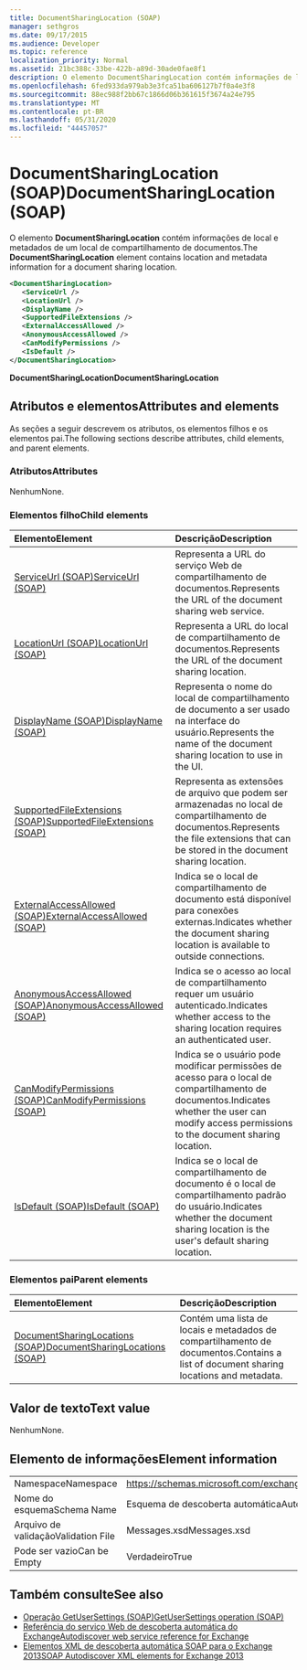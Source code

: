 ```yaml
---
title: DocumentSharingLocation (SOAP)
manager: sethgros
ms.date: 09/17/2015
ms.audience: Developer
ms.topic: reference
localization_priority: Normal
ms.assetid: 21bc388c-33be-422b-a89d-30ade0fae8f1
description: O elemento DocumentSharingLocation contém informações de local e metadados de um local de compartilhamento de documentos.
ms.openlocfilehash: 6fed933da979ab3e3fca51ba606127b7f0a4e3f8
ms.sourcegitcommit: 88ec988f2bb67c1866d06b361615f3674a24e795
ms.translationtype: MT
ms.contentlocale: pt-BR
ms.lasthandoff: 05/31/2020
ms.locfileid: "44457057"
---
```

# <a name="documentsharinglocation-soap"></a><span data-ttu-id="9ce2e-103">DocumentSharingLocation (SOAP)</span><span class="sxs-lookup"><span data-stu-id="9ce2e-103">DocumentSharingLocation (SOAP)</span></span>

<span data-ttu-id="9ce2e-104">O elemento **DocumentSharingLocation** contém informações de local e metadados de um local de compartilhamento de documentos.</span><span class="sxs-lookup"><span data-stu-id="9ce2e-104">The **DocumentSharingLocation** element contains location and metadata information for a document sharing location.</span></span> 
  
```XML
<DocumentSharingLocation>
   <ServiceUrl />
   <LocationUrl />
   <DisplayName />
   <SupportedFileExtensions />
   <ExternalAccessAllowed />
   <AnonymousAccessAllowed />
   <CanModifyPermissions />
   <IsDefault />
</DocumentSharingLocation>
```

 <span data-ttu-id="9ce2e-105">**DocumentSharingLocation**</span><span class="sxs-lookup"><span data-stu-id="9ce2e-105">**DocumentSharingLocation**</span></span>
## <a name="attributes-and-elements"></a><span data-ttu-id="9ce2e-106">Atributos e elementos</span><span class="sxs-lookup"><span data-stu-id="9ce2e-106">Attributes and elements</span></span>

<span data-ttu-id="9ce2e-107">As seções a seguir descrevem os atributos, os elementos filhos e os elementos pai.</span><span class="sxs-lookup"><span data-stu-id="9ce2e-107">The following sections describe attributes, child elements, and parent elements.</span></span>
  
### <a name="attributes"></a><span data-ttu-id="9ce2e-108">Atributos</span><span class="sxs-lookup"><span data-stu-id="9ce2e-108">Attributes</span></span>

<span data-ttu-id="9ce2e-109">Nenhum</span><span class="sxs-lookup"><span data-stu-id="9ce2e-109">None.</span></span>
  
### <a name="child-elements"></a><span data-ttu-id="9ce2e-110">Elementos filho</span><span class="sxs-lookup"><span data-stu-id="9ce2e-110">Child elements</span></span>

|<span data-ttu-id="9ce2e-111">**Elemento**</span><span class="sxs-lookup"><span data-stu-id="9ce2e-111">**Element**</span></span>|<span data-ttu-id="9ce2e-112">**Descrição**</span><span class="sxs-lookup"><span data-stu-id="9ce2e-112">**Description**</span></span>|
|:-----|:-----|
|[<span data-ttu-id="9ce2e-113">ServiceUrl (SOAP)</span><span class="sxs-lookup"><span data-stu-id="9ce2e-113">ServiceUrl (SOAP)</span></span>](serviceurl-soap.md) <br/> |<span data-ttu-id="9ce2e-114">Representa a URL do serviço Web de compartilhamento de documentos.</span><span class="sxs-lookup"><span data-stu-id="9ce2e-114">Represents the URL of the document sharing web service.</span></span>  <br/> |
|[<span data-ttu-id="9ce2e-115">LocationUrl (SOAP)</span><span class="sxs-lookup"><span data-stu-id="9ce2e-115">LocationUrl (SOAP)</span></span>](locationurl-soap.md) <br/> |<span data-ttu-id="9ce2e-116">Representa a URL do local de compartilhamento de documentos.</span><span class="sxs-lookup"><span data-stu-id="9ce2e-116">Represents the URL of the document sharing location.</span></span>  <br/> |
|[<span data-ttu-id="9ce2e-117">DisplayName (SOAP)</span><span class="sxs-lookup"><span data-stu-id="9ce2e-117">DisplayName (SOAP)</span></span>](displayname-soap.md) <br/> |<span data-ttu-id="9ce2e-118">Representa o nome do local de compartilhamento de documento a ser usado na interface do usuário.</span><span class="sxs-lookup"><span data-stu-id="9ce2e-118">Represents the name of the document sharing location to use in the UI.</span></span>  <br/> |
|[<span data-ttu-id="9ce2e-119">SupportedFileExtensions (SOAP)</span><span class="sxs-lookup"><span data-stu-id="9ce2e-119">SupportedFileExtensions (SOAP)</span></span>](supportedfileextensions-soap.md) <br/> |<span data-ttu-id="9ce2e-120">Representa as extensões de arquivo que podem ser armazenadas no local de compartilhamento de documentos.</span><span class="sxs-lookup"><span data-stu-id="9ce2e-120">Represents the file extensions that can be stored in the document sharing location.</span></span>  <br/> |
|[<span data-ttu-id="9ce2e-121">ExternalAccessAllowed (SOAP)</span><span class="sxs-lookup"><span data-stu-id="9ce2e-121">ExternalAccessAllowed (SOAP)</span></span>](externalaccessallowed-soap.md) <br/> |<span data-ttu-id="9ce2e-122">Indica se o local de compartilhamento de documento está disponível para conexões externas.</span><span class="sxs-lookup"><span data-stu-id="9ce2e-122">Indicates whether the document sharing location is available to outside connections.</span></span>  <br/> |
|[<span data-ttu-id="9ce2e-123">AnonymousAccessAllowed (SOAP)</span><span class="sxs-lookup"><span data-stu-id="9ce2e-123">AnonymousAccessAllowed (SOAP)</span></span>](anonymousaccessallowed-soap.md) <br/> |<span data-ttu-id="9ce2e-124">Indica se o acesso ao local de compartilhamento requer um usuário autenticado.</span><span class="sxs-lookup"><span data-stu-id="9ce2e-124">Indicates whether access to the sharing location requires an authenticated user.</span></span>  <br/> |
|[<span data-ttu-id="9ce2e-125">CanModifyPermissions (SOAP)</span><span class="sxs-lookup"><span data-stu-id="9ce2e-125">CanModifyPermissions (SOAP)</span></span>](canmodifypermissions-soap.md) <br/> |<span data-ttu-id="9ce2e-126">Indica se o usuário pode modificar permissões de acesso para o local de compartilhamento de documentos.</span><span class="sxs-lookup"><span data-stu-id="9ce2e-126">Indicates whether the user can modify access permissions to the document sharing location.</span></span>  <br/> |
|[<span data-ttu-id="9ce2e-127">IsDefault (SOAP)</span><span class="sxs-lookup"><span data-stu-id="9ce2e-127">IsDefault (SOAP)</span></span>](isdefault-soap.md) <br/> |<span data-ttu-id="9ce2e-128">Indica se o local de compartilhamento de documento é o local de compartilhamento padrão do usuário.</span><span class="sxs-lookup"><span data-stu-id="9ce2e-128">Indicates whether the document sharing location is the user's default sharing location.</span></span>  <br/> |
   
### <a name="parent-elements"></a><span data-ttu-id="9ce2e-129">Elementos pai</span><span class="sxs-lookup"><span data-stu-id="9ce2e-129">Parent elements</span></span>

|<span data-ttu-id="9ce2e-130">**Elemento**</span><span class="sxs-lookup"><span data-stu-id="9ce2e-130">**Element**</span></span>|<span data-ttu-id="9ce2e-131">**Descrição**</span><span class="sxs-lookup"><span data-stu-id="9ce2e-131">**Description**</span></span>|
|:-----|:-----|
|[<span data-ttu-id="9ce2e-132">DocumentSharingLocations (SOAP)</span><span class="sxs-lookup"><span data-stu-id="9ce2e-132">DocumentSharingLocations (SOAP)</span></span>](documentsharinglocations-soap.md) <br/> |<span data-ttu-id="9ce2e-133">Contém uma lista de locais e metadados de compartilhamento de documentos.</span><span class="sxs-lookup"><span data-stu-id="9ce2e-133">Contains a list of document sharing locations and metadata.</span></span>  <br/> |
   
## <a name="text-value"></a><span data-ttu-id="9ce2e-134">Valor de texto</span><span class="sxs-lookup"><span data-stu-id="9ce2e-134">Text value</span></span>

<span data-ttu-id="9ce2e-135">Nenhum</span><span class="sxs-lookup"><span data-stu-id="9ce2e-135">None.</span></span>
  
## <a name="element-information"></a><span data-ttu-id="9ce2e-136">Elemento de informações</span><span class="sxs-lookup"><span data-stu-id="9ce2e-136">Element information</span></span>

|||
|:-----|:-----|
|<span data-ttu-id="9ce2e-137">Namespace</span><span class="sxs-lookup"><span data-stu-id="9ce2e-137">Namespace</span></span>  <br/> |https://schemas.microsoft.com/exchange/2010/Autodiscover  <br/> |
|<span data-ttu-id="9ce2e-138">Nome do esquema</span><span class="sxs-lookup"><span data-stu-id="9ce2e-138">Schema Name</span></span>  <br/> |<span data-ttu-id="9ce2e-139">Esquema de descoberta automática</span><span class="sxs-lookup"><span data-stu-id="9ce2e-139">Autodiscover schema</span></span>  <br/> |
|<span data-ttu-id="9ce2e-140">Arquivo de validação</span><span class="sxs-lookup"><span data-stu-id="9ce2e-140">Validation File</span></span>  <br/> |<span data-ttu-id="9ce2e-141">Messages.xsd</span><span class="sxs-lookup"><span data-stu-id="9ce2e-141">Messages.xsd</span></span>  <br/> |
|<span data-ttu-id="9ce2e-142">Pode ser vazio</span><span class="sxs-lookup"><span data-stu-id="9ce2e-142">Can be Empty</span></span>  <br/> |<span data-ttu-id="9ce2e-143">Verdadeiro</span><span class="sxs-lookup"><span data-stu-id="9ce2e-143">True</span></span>  <br/> |
   
## <a name="see-also"></a><span data-ttu-id="9ce2e-144">Também consulte</span><span class="sxs-lookup"><span data-stu-id="9ce2e-144">See also</span></span>

- [<span data-ttu-id="9ce2e-145">Operação GetUserSettings (SOAP)</span><span class="sxs-lookup"><span data-stu-id="9ce2e-145">GetUserSettings operation (SOAP)</span></span>](getusersettings-operation-soap.md)
- [<span data-ttu-id="9ce2e-146">Referência do serviço Web de descoberta automática do Exchange</span><span class="sxs-lookup"><span data-stu-id="9ce2e-146">Autodiscover web service reference for Exchange</span></span>](autodiscover-web-service-reference-for-exchange.md)
- [<span data-ttu-id="9ce2e-147">Elementos XML de descoberta automática SOAP para o Exchange 2013</span><span class="sxs-lookup"><span data-stu-id="9ce2e-147">SOAP Autodiscover XML elements for Exchange 2013</span></span>](soap-autodiscover-xml-elements-for-exchange-2013.md)

